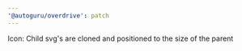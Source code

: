```yaml
---
'@autoguru/overdrive': patch
---
```


Icon: Child svg's are cloned and positioned to the size of the parent
